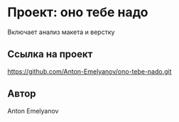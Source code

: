 
# Проект: оно тебе надо

Включает анализ макета и верстку

## Ссылка на проект

https://github.com/Anton-Emelyanov/ono-tebe-nado.git


## Автор

Anton Emelyanov